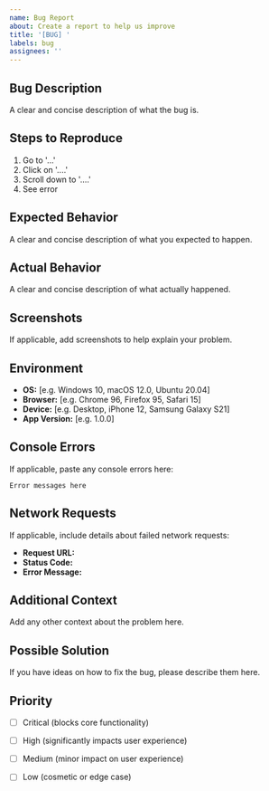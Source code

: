 ```yaml
---
name: Bug Report
about: Create a report to help us improve
title: '[BUG] '
labels: bug
assignees: ''
---
```


## Bug Description
A clear and concise description of what the bug is.

## Steps to Reproduce
1. Go to '...'
2. Click on '....'
3. Scroll down to '....'
4. See error

## Expected Behavior
A clear and concise description of what you expected to happen.

## Actual Behavior
A clear and concise description of what actually happened.

## Screenshots
If applicable, add screenshots to help explain your problem.

## Environment
- **OS:** [e.g. Windows 10, macOS 12.0, Ubuntu 20.04]
- **Browser:** [e.g. Chrome 96, Firefox 95, Safari 15]
- **Device:** [e.g. Desktop, iPhone 12, Samsung Galaxy S21]
- **App Version:** [e.g. 1.0.0]

## Console Errors
If applicable, paste any console errors here:
```
Error messages here
```

## Network Requests
If applicable, include details about failed network requests:
- **Request URL:**
- **Status Code:**
- **Error Message:**

## Additional Context
Add any other context about the problem here.

## Possible Solution
If you have ideas on how to fix the bug, please describe them here.

## Priority
- [ ] Critical (blocks core functionality)
- [ ] High (significantly impacts user experience)
- [ ] Medium (minor impact on user experience)
- [ ] Low (cosmetic or edge case)

